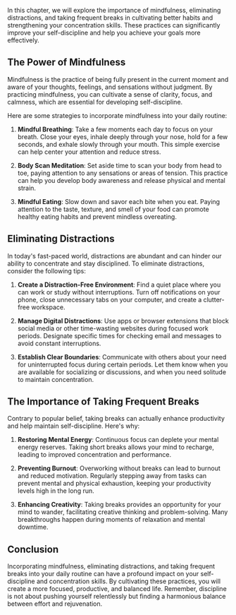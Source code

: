 
In this chapter, we will explore the importance of mindfulness, eliminating distractions, and taking frequent breaks in cultivating better habits and strengthening your concentration skills. These practices can significantly improve your self-discipline and help you achieve your goals more effectively.

The Power of Mindfulness
------------------------

Mindfulness is the practice of being fully present in the current moment and aware of your thoughts, feelings, and sensations without judgment. By practicing mindfulness, you can cultivate a sense of clarity, focus, and calmness, which are essential for developing self-discipline.

Here are some strategies to incorporate mindfulness into your daily routine:

1. **Mindful Breathing**: Take a few moments each day to focus on your breath. Close your eyes, inhale deeply through your nose, hold for a few seconds, and exhale slowly through your mouth. This simple exercise can help center your attention and reduce stress.

2. **Body Scan Meditation**: Set aside time to scan your body from head to toe, paying attention to any sensations or areas of tension. This practice can help you develop body awareness and release physical and mental strain.

3. **Mindful Eating**: Slow down and savor each bite when you eat. Paying attention to the taste, texture, and smell of your food can promote healthy eating habits and prevent mindless overeating.

Eliminating Distractions
------------------------

In today's fast-paced world, distractions are abundant and can hinder our ability to concentrate and stay disciplined. To eliminate distractions, consider the following tips:

1. **Create a Distraction-Free Environment**: Find a quiet place where you can work or study without interruptions. Turn off notifications on your phone, close unnecessary tabs on your computer, and create a clutter-free workspace.

2. **Manage Digital Distractions**: Use apps or browser extensions that block social media or other time-wasting websites during focused work periods. Designate specific times for checking email and messages to avoid constant interruptions.

3. **Establish Clear Boundaries**: Communicate with others about your need for uninterrupted focus during certain periods. Let them know when you are available for socializing or discussions, and when you need solitude to maintain concentration.

The Importance of Taking Frequent Breaks
----------------------------------------

Contrary to popular belief, taking breaks can actually enhance productivity and help maintain self-discipline. Here's why:

1. **Restoring Mental Energy**: Continuous focus can deplete your mental energy reserves. Taking short breaks allows your mind to recharge, leading to improved concentration and performance.

2. **Preventing Burnout**: Overworking without breaks can lead to burnout and reduced motivation. Regularly stepping away from tasks can prevent mental and physical exhaustion, keeping your productivity levels high in the long run.

3. **Enhancing Creativity**: Taking breaks provides an opportunity for your mind to wander, facilitating creative thinking and problem-solving. Many breakthroughs happen during moments of relaxation and mental downtime.

Conclusion
----------

Incorporating mindfulness, eliminating distractions, and taking frequent breaks into your daily routine can have a profound impact on your self-discipline and concentration skills. By cultivating these practices, you will create a more focused, productive, and balanced life. Remember, discipline is not about pushing yourself relentlessly but finding a harmonious balance between effort and rejuvenation.
